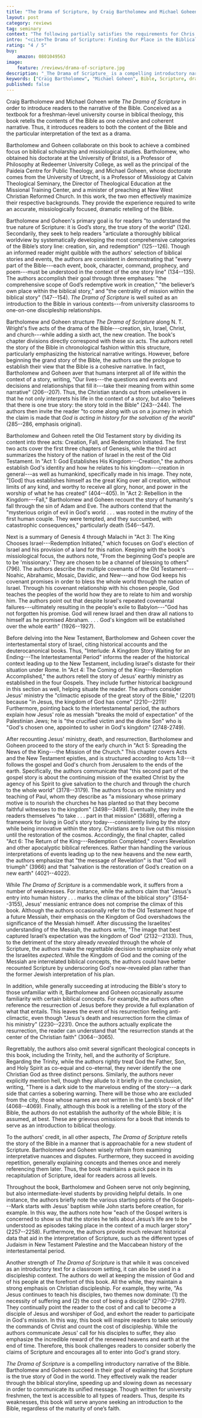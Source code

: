 ```yaml
---
title: "The Drama of Scripture, by Craig Bartholomew and Michael Goheen"
layout: post
category: reviews
tag: seminary
context: "The following partially satisfies the requirements for Chris Hlavacek's Old Testament II class at Southeastern Baptist Theological Seminary."
intro: "<cite>The Drama of Scripture: Finding Our Place in the Biblical Story</cite>. By Craig G. Bartholomew and Michael W. Goheen. Second Edition. Grand Rapids: Baker Academic, 2014, 272 pp. (6374 locations), $12.99 Kindle."
rating: "4 / 5"
buy:
    amazon: 0801049563
image:
    feature: /reviews/drama-of-scripture.jpg
description: "_The Drama of Scripture_ is a compelling introductory narrative of the Bible. Bartholomew and Goheen succeed in their goal of explaining that Scripture is the true story of God in the world."
keywords: ["Craig Bartholomew", "Michael Goheen", Bible, Scripture, drama, story, narrative, introduction, "book review"]
published: false
---
```


Craig Bartholomew and Michael Goheen write _The Drama of Scripture_ in order to introduce readers to the narrative of the Bible. Conceived as a textbook for a freshman-level university course in biblical theology, this book retells the contents of the Bible as one cohesive and coherent narrative. Thus, it introduces readers to both the content of the Bible and the particular interpretation of the text as a drama.

Bartholomew and Goheen collaborate on this book to achieve a combined focus on biblical scholarship and missiological studies. Bartholomew, who obtained his doctorate at the University of Bristol, is a Professor of Philosophy at Redeemer University College, as well as the principal of the Paideia Centre for Public Theology, and Michael Goheen, whose doctorate comes from the University of Utrecht, is a Professor of Missiology at Calvin Theological Seminary, the Director of Theological Education at the Missional Training Center, and a minister of preaching at New West Christian Reformed Church. In this work, the two men effectively maximize their respective backgrounds. They provide the experience required to write an accurate, missiologically focused, dramatic retelling of the Bible.

Bartholomew and Goheen's primary goal is for readers "to understand the true nature of Scripture: it is God’s story, the true story of the world" (124). Secondarily, they seek to help readers "articulate a thoroughly biblical worldview by systematically developing the most comprehensive categories of the Bible’s story line: creation, sin, and redemption" (125--126). Though an informed reader might quibble with the authors' selection of biblical stories and events, the authors are consistent in demonstrating that "every part of the Bible---each event, book, character, command, prophecy, and poem---must be understood in the context of the one story line" (134--135). The authors accomplish their goal through three emphases: "the comprehensive scope of God’s redemptive work in creation," "the believer’s own place within the biblical story," and "the centrality of mission within the biblical story" (147--154). _The Drama of Scripture_ is well suited as an introduction to the Bible in various contexts---from university classrooms to one-on-one discipleship relationships.

Bartholomew and Goheen structure _The Drama of Scripture_ along N. T. Wright's five acts of the drama of the Bible---creation, sin, Israel, Christ, and church---while adding a sixth act, the new creation. The book's chapter divisions directly correspond with these six acts. The authors retell the story of the Bible in chronological fashion within this structure, particularly emphasizing the historical narrative writings. However, before beginning the grand story of the Bible, the authors use the prologue to establish their view that the Bible is a cohesive narrative. In fact, Bartholomew and Goheen aver that humans interpret all of life within the context of a story, writing, "Our lives---the questions and events and decisions and relationships that fill it---take their meaning from within some narrative" (206--207). Thus, the Christian stands out from unbelievers in that he not only interprets his life in the context of a story, but also "believes that there is one true story: the story told in the Bible" (243--244). The authors then invite the reader "to come along with us on a journey in which the claim is made that _God is acting in history for the salvation of the world_" (285--286, emphasis original). 

Bartholomew and Goheen retell the Old Testament story by dividing its content into three acts: Creation, Fall, and Redemption Initiated. The first two acts cover the first three chapters of Genesis, while the third act summarizes the history of the nation of Israel in the rest of the Old Testament. In "Act 1: God Establishes His Kingdom---Creation," the authors establish God's identity and how he relates to his kingdom---creation in general---as well as humankind, specifically made in his image. They note, "[God] thus establishes himself as the great King over all creation, without limits of any kind, and worthy to receive all glory, honor, and power in the worship of what he has created" (404--405). In "Act 2: Rebellion in the Kingdom---Fall," Bartholomew and Goheen recount the story of humanity's fall through the sin of Adam and Eve. The authors contend that the "mysterious origin of evil in God's world . . . was rooted in the mutiny of the first human couple. They were tempted, and they succumbed, with catastrophic consequences," particularly death (546--547). 

Next is a summary of Genesis 4 through Malachi in "Act 3: The King Chooses Israel---Redemption Initiated," which focuses on God's election of Israel and his provision of a land for this nation. Keeping with the book's missiological focus, the authors note, "From the beginning God's people are to be 'missionary.' They are chosen to be a channel of blessing to others" (796). The authors describe the multiple covenants of the Old Testament---Noahic, Abrahamic, Mosaic, Davidic, and New---and how God keeps his covenant promises in order to bless the whole world through the nation of Israel. Through his covenant relationship with his chosen people, God teaches the peoples of the world how they are to relate to him and worship him. The authors point out that despite Israel's repeated covenantal failures---ultimately resulting in the people's exile to Babylon---"God has not forgotten his promise. God will renew Israel and then draw all nations to himself as he promised Abraham. . . . God's kingdom will be established over the whole earth" (1926--1927).

Before delving into the New Testament, Bartholomew and Goheen cover the intertestamental story of Israel, citing historical accounts and the deuterocanonical books. Thus, "Interlude: A Kingdom Story Waiting for an Ending---The Intertestamental Period" informs the reader of the historical context leading up to the New Testament, including Israel's distaste for their situation under Rome. In "Act 4: The Coming of the King---Redemption Accomplished," the authors retell the story of Jesus' earthly ministry as established in the four Gospels. They include further historical background in this section as well, helping situate the reader. The authors consider Jesus' ministry the "climactic episode of the great story of the Bible," (2201) because "in Jesus, the kingdom of God has come" (2210--2211)! Furthermore, pointing back to the intertestamental period, the authors explain how Jesus' role as messiah "breaks the mold of expectation" of the Palestinian Jews; he is "the crucified victim and the divine Son" who is "God's chosen one, appointed to usher in God's kingdom" (2748-2749).

After recounting Jesus' ministry, death, and resurrection, Bartholomew and Goheen proceed to the story of the early church in "Act 5: Spreading the News of the King---the Mission of the Church." This chapter covers Acts and the New Testament epistles, and is structured according to Acts 1:8---it follows the gospel and God's church from Jerusalem to the ends of the earth. Specifically, the authors communicate that "this second part of the gospel story is about the continuing mission of the exalted Christ by the agency of his Spirit to give salvation to the church and through the church to the whole world" (3178--3179). The authors focus on the ministry and teaching of Paul, whom they describe as "a missionary whose primary motive is to nourish the churches he has planted so that they become faithful witnesses to the kingdom" (3498--3499). Eventually, they invite the readers themselves "to take . . . part in that mission" (3689), offering a framework for living in God's story today---consistently living by the story while being innovative within the story. Christians are to live out this mission until the restoration of the cosmos. Accordingly, the final chapter, called "Act 6: The Return of the King---Redemption Completed," covers Revelation and other apocalyptic biblical references. Rather than handling the various interpretations of events leading up to the new heavens and the new earth, the authors emphasize that "the message of Revelation" is that "God will triumph" (3966) and that "salvation is the restoration of God’s creation on a new earth" (4021--4022).

While _The Drama of Scripture_ is a commendable work, it suffers from a number of weaknesses. For instance, while the authors claim that "Jesus's entry into human history . . . marks the climax of the biblical story" (3154--3155), Jesus' messianic entrance does not comprise the climax of this book. Although the authors occasionally refer to the Old Testament hope of a future Messiah, their emphasis on the Kingdom of God overshadows the significance of the Messiah himself. After discussing the Israelites' understanding of the Messiah, the authors write, "The image that best captured Israel’s expectation was the kingdom of God" (2132--2133). Thus, to the detriment of the story already _revealed_ through the whole of Scripture, the authors make the regrettable decision to emphasize only what the Israelites _expected_. While the Kingdom of God and the coming of the Messiah are interrelated biblical concepts, the authors could have better recounted Scripture by underscoring God's now-revealed plan rather than the former Jewish interpretation of his plan.

In addition, while generally succeeding at introducing the Bible's story to those unfamiliar with it, Bartholomew and Goheen occasionally assume familiarity with certain biblical concepts. For example, the authors often reference the resurrection of Jesus before they provide a full explanation of what that entails. This leaves the event of his resurrection feeling anti-climactic, even though "Jesus's death and resurrection form the climax of his ministry" (2230--2231). Once the authors actually explicate the resurrection, the reader can understand that "the resurrection stands at the center of the Christian faith" (3064--3065). 

Regrettably, the authors also omit several significant theological concepts in this book, including the Trinity, hell, and the authority of Scripture. Regarding the Trinity, while the authors rightly treat God the Father, Son, and Holy Spirit as co-equal and co-eternal, they never identify the one Christian God as three distinct persons. Similarly, the authors never explicitly mention hell, though they allude to it briefly in the conclusion, writing, "There is a dark side to the marvelous ending of the story---a dark side that carries a sobering warning. There will be those who are excluded from the city, those whose names are not written in the Lamb’s book of life" (4068--4069). Finally, although this book is a retelling of the story of the Bible, the authors do not establish the authority of the whole Bible; it is assumed, at best. These are grievous omissions for a book that intends to serve as an introduction to biblical theology.

To the authors' credit, in all other aspects, _The Drama of Scripture_ retells the story of the Bible in a manner that is approachable for a new student of Scripture. Bartholomew and Goheen wisely refrain from examining interpretative nuances and disputes. Furthermore, they succeed in avoiding repetition, generally explaining concepts and themes once and merely referencing them later. Thus, the book maintains a quick pace in its recapitulation of Scripture, ideal for readers across all levels.

Throughout the book, Bartholomew and Goheen serve not only beginning, but also intermediate-level students by providing helpful details. In one instance, the authors briefly note the various starting points of the Gospels---Mark starts with Jesus' baptism while John starts before creation, for example. In this way, the authors note how "each of the Gospel writers is concerned to show us that the stories he tells about Jesus’s life are to be understood as episodes taking place in the context of a much larger story" (2257--2258). Furthermore, the authors provide much relevant historical data that aid in the interpretation of Scripture, such as the different types of Judaism in New Testament Palestine and the Maccabean history of the intertestamental period.

Another strength of _The Drama of Scripture_ is that while it was conceived as an introductory text for a classroom setting, it can also be used in a discipleship context. The authors do well at keeping the mission of God and of his people at the forefront of this book. All the while, they maintain a strong emphasis on Christian discipleship. For example, they write, "As Jesus continues to teach his disciples, two themes now dominate: (1) the necessity of suffering and (2) the cost of being a disciple" (2790--2791). They continually point the reader to the cost of and call to become a disciple of Jesus and worshiper of God, and exhort the reader to participate in God's mission. In this way, this book will inspire readers to take seriously the commands of Christ and count the cost of discipleship. While the authors communicate Jesus' call for his disciples to suffer, they also emphasize the incredible reward of the renewed heavens and earth at the end of time. Therefore, this book challenges readers to consider soberly the claims of Scripture and encourages all to enter into God's grand story.

_The Drama of Scripture_ is a compelling introductory narrative of the Bible. Bartholomew and Goheen succeed in their goal of explaining that Scripture is the true story of God in the world. They effectively walk the reader through the biblical storyline, speeding up and slowing down as necessary in order to communicate its unified message. Though written for university freshmen, the text is accessible to all types of readers. Thus, despite its weaknesses, this book will serve anyone seeking an introduction to the Bible, regardless of the maturity of one’s faith.
